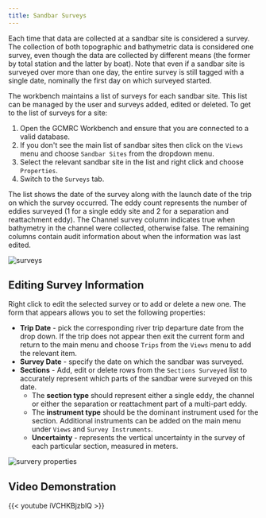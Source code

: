 ```yaml
---
title: Sandbar Surveys
---
```


Each time that data are collected at a sandbar site is considered a survey. The collection of both topographic and bathymetric data is considered one survey, even though the data are collected by different means (the former by total station and the latter by boat). Note that even if a sandbar site is surveyed over more than one day, the entire survey is still tagged with a single date, nominally the first day on which surveyed started.

The workbench maintains a list of surveys for each sandbar site. This list can be managed by the user and surveys added, edited or deleted. To get to the list of surveys for a site:

1. Open the GCMRC Workbench and ensure that you are connected to a valid database.
2. If you don't see the main list of sandbar sites then click on the `Views` menu and choose `Sandbar Sites` from the dropdown menu.
3. Select the relevant sandbar site in the list and right click and choose `Properties`.
4. Switch to the `Surveys` tab.

The list shows the date of the survey along with the launch date of the trip on which the survey occurred. The eddy count represents the number of eddies surveyed (1 for a single eddy site and 2 for a separation and reattachment eddy). The Channel survey column indicates true when bathymetry in the channel were collected, otherwise false. The remaining columns contain audit information about when the information was last edited.

![surveys](/images/sandbars/sandbar_properties_surveys.png)

## Editing Survey Information

Right click to edit the selected survey or to add or delete a new one. The form that appears allows you to set the following properties:

* **Trip Date** - pick the corresponding river trip departure date from the drop down. If the trip does not appear then exit the current form and return to the main menu and choose `Trips` from the `Views` menu to add the relevant item.
* **Survey Date** - specify the date on which the sandbar was surveyed.
* **Sections** - Add, edit or delete rows from the `Sections Surveyed` list to accurately represent which parts of the sandbar were surveyed on this date. 
  * The **section type** should represent either a single eddy, the channel or either the separation or reattachment part of a multi-part eddy.
  * The **instrument type** should be the dominant instrument used for the section. Additional instruments can be added on the main menu under `Views` and `Survey Instruments`. 
  * **Uncertainty** - represents the vertical uncertainty in the survey of each particular section, measured in meters.

![survery properties](/images/sandbars/survey_properties.png)

## Video Demonstration

{{< youtube iVCHKBjzblQ >}}
